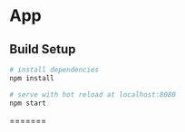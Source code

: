 # App

## Build Setup

``` bash
# install dependencies
npm install

# serve with hot reload at localhost:8080
npm start
```
=======
